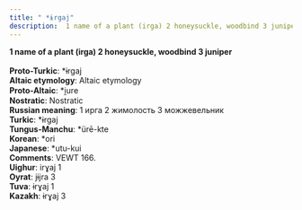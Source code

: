 ```yaml
---
title: " *ɨrgaj"
description:  1 name of a plant (irga) 2 honeysuckle, woodbind 3 juniper
---
```

<p data-pagefind-weight="0.5">
<strong> 1 name of a plant (irga) 2 honeysuckle, woodbind 3 juniper</strong><br><br>
<strong>Proto-Turkic</strong>:  *ɨrgaj<br>
<strong>Altaic etymology</strong>:  Altaic etymology<br>
<strong> Proto-Altaic</strong>:  *i̯ure<br>
<strong>Nostratic</strong>:  Nostratic<br>
<strong>Russian meaning</strong>:  1 ирга 2 жимолость 3 можжевельник<br>
<strong>Turkic</strong>:  *ɨrgaj<br>
<strong>Tungus-Manchu</strong>:  *ürē-kte<br>
<strong>Korean</strong>:  *ori<br>
<strong>Japanese</strong>:  *utu-kui<br>
<strong>Comments</strong>:  VEWT 166.<br>
<strong>Uighur</strong>:  irɣaj 1<br>
<strong>Oyrat</strong>:  jɨjra 3<br>
<strong>Tuva</strong>:  ɨrɣaj 1<br>
<strong>Kazakh</strong>:  ɨrɣaj 3<br>

</p>
